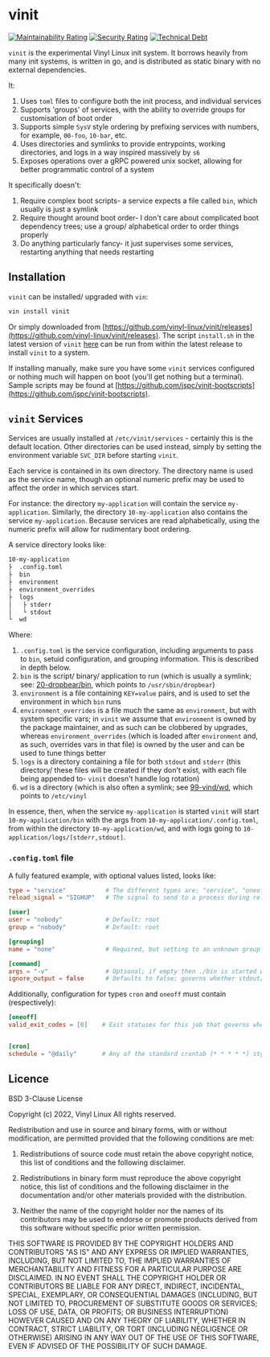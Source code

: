 # vinit

[![Maintainability Rating](https://sonarcloud.io/api/project_badges/measure?project=vinyl-linux_vin&metric=sqale_rating)](https://sonarcloud.io/dashboard?id=vinyl-linux_vin)
[![Security Rating](https://sonarcloud.io/api/project_badges/measure?project=vinyl-linux_vin&metric=security_rating)](https://sonarcloud.io/dashboard?id=vinyl-linux_vin)
[![Technical Debt](https://sonarcloud.io/api/project_badges/measure?project=vinyl-linux_vin&metric=sqale_index)](https://sonarcloud.io/dashboard?id=vinyl-linux_vin)

`vinit` is the experimental Vinyl Linux init system. It borrows heavily from many init systems, is written in go, and is distributed as static binary with no external dependencies.

It:

1. Uses `toml` files to configure both the init process, and individual services
1. Supports 'groups' of services, with the ability to override groups for customisation of boot order
1. Supports simple `SysV` style ordering by prefixing services with numbers, for example, `00-foo`, `10-bar`, etc.
1. Uses directories and symlinks to provide entrypoints, working directories, and logs in a way inspired massively by `s6`
1. Exposes operations over a gRPC powered unix socket, allowing for better programmatic control of a system

It specifically doesn't:

1. Require complex boot scripts- a service expects a file called `bin`, which usually is just a symlink
1. Require thought around boot order- I don't care about complicated boot dependency trees; use a group/ alphabetical order to order things properly
1. Do anything particularly fancy- it just supervises some services, restarting anything that needs restarting

## Installation

`vinit` can be installed/ upgraded with `vin`:

```bash
vin install vinit
```

Or simply downloaded from [https://github.com/vinyl-linux/vinit/releases](https://github.com/vinyl-linux/vinit/releases). The script `install.sh` in the latest version of `vinit` [here](https://github.com/vinyl-linux/vin-packages-stable/tree/main/vinit) can be run from within the latest release to install `vinit` to a system.

If installing manually, make sure you have some `vinit` services configured or nothing much will happen on boot (you'll get nothing but a terminal). Sample scripts may be found at [https://github.com/jspc/vinit-bootscripts](https://github.com/jspc/vinit-bootscripts).

## `vinit` Services

Services are usually installed at `/etc/vinit/services` - certainly this is the default location. Other directories can be used instead, simply by setting the environment variable `SVC_DIR` before starting `vinit`.

Each service is contained in its own directory. The directory name is used as the service name, though an optional numeric prefix may be used to affect the order in which services start.

For instance: the directory `my-application` will contain the service `my-application`. Similarly, the directory `10-my-application` also contains the service `my-application`. Because services are read alphabetically, using the numeric prefix will allow for rudimentary boot ordering.

A service directory looks like:

```bash
10-my-application
├  .config.toml
├  bin
├  environment
├  environment_overrides
├  logs
│   ├ stderr
│   └ stdout
└  wd
```

Where:

1. `.config.toml` is the service configuration, including arguments to pass to `bin`, setuid configuration, and grouping information. This is described in depth below.
1. `bin` is the script/ binary/ application to run (which is usually a symlink; see: [20-dropbear/bin](https://github.com/vinyl-linux/vin-packages-stable/blob/main/dropbear/2020.81/20-dropbear/bin), which points to `/usr/sbin/dropbear`)
1. `environment` is a file containing `KEY=value` pairs, and is used to set the environment in which `bin` runs
1. `environment_overrides` is a file much the same as `environment`, but with system specific vars; in `vinit` we assume that `environment` is owned by the package maintainer, and as such can be clobbered by upgrades, whereas `environment_overrides` (which is loaded after `environment` and, as such, overrides vars in that file) is owned by the user and can be used to tune things better
1. `logs` is a directory containing a file for both `stdout` and `stderr` (this directory/ these files will be created if they don't exist, with each file being appended to- `vinit` doesn't handle log rotation)
1. `wd` is a directory (which is also often a symlink; see [99-vind/wd](https://github.com/vinyl-linux/vin-packages-stable/blob/main/vin/0.7.0/99-vind/wd), which points to `/etc/vinyl`

In essence, then, when the service `my-application` is started `vinit` will start `10-my-application/bin` with the args from `10-my-application/.config.toml`, from within the directory `10-my-application/wd`, and with logs going to `10-application/logs/[stderr,stdout]`.

### `.config.toml` file

A fully featured example, with optional values listed, looks like:

```toml
type = "service"           # The different types are: "service", "oneoff", "cron"
reload_signal = "SIGHUP"   # The signal to send to a process during reload- such as to reload config. Defaults to SIGHUP

[user]
user = "nobody"            # Default: root
group = "nobody"           # Default: root

[grouping]
name = "none"              # Required, but setting to an unknown group will stop it autobooting

[command]
args = "-v"                # Optional; if empty then ./bin is started with no args
ignore_output = false      # Defaults to false; governs whether stdout/stderr is ignoresd
```

Additionally, configuration for types `cron` and `oneoff` must contain (respectively):

```toml
[oneoff]
valid_exit_codes = [0]    # Exit statuses for this job that governs whether a job failed successfully


[cron]
schedule = "@daily"       # Any of the standard crontab (* * * * *) style schedule, plus the less standard (but common) things like @daily, @hourly, etc.
```


## Licence

BSD 3-Clause License

Copyright (c) 2022, Vinyl Linux
All rights reserved.

Redistribution and use in source and binary forms, with or without
modification, are permitted provided that the following conditions are met:

1. Redistributions of source code must retain the above copyright notice, this
   list of conditions and the following disclaimer.

2. Redistributions in binary form must reproduce the above copyright notice,
   this list of conditions and the following disclaimer in the documentation
   and/or other materials provided with the distribution.

3. Neither the name of the copyright holder nor the names of its
   contributors may be used to endorse or promote products derived from
   this software without specific prior written permission.

THIS SOFTWARE IS PROVIDED BY THE COPYRIGHT HOLDERS AND CONTRIBUTORS "AS IS"
AND ANY EXPRESS OR IMPLIED WARRANTIES, INCLUDING, BUT NOT LIMITED TO, THE
IMPLIED WARRANTIES OF MERCHANTABILITY AND FITNESS FOR A PARTICULAR PURPOSE ARE
DISCLAIMED. IN NO EVENT SHALL THE COPYRIGHT HOLDER OR CONTRIBUTORS BE LIABLE
FOR ANY DIRECT, INDIRECT, INCIDENTAL, SPECIAL, EXEMPLARY, OR CONSEQUENTIAL
DAMAGES (INCLUDING, BUT NOT LIMITED TO, PROCUREMENT OF SUBSTITUTE GOODS OR
SERVICES; LOSS OF USE, DATA, OR PROFITS; OR BUSINESS INTERRUPTION) HOWEVER
CAUSED AND ON ANY THEORY OF LIABILITY, WHETHER IN CONTRACT, STRICT LIABILITY,
OR TORT (INCLUDING NEGLIGENCE OR OTHERWISE) ARISING IN ANY WAY OUT OF THE USE
OF THIS SOFTWARE, EVEN IF ADVISED OF THE POSSIBILITY OF SUCH DAMAGE.
